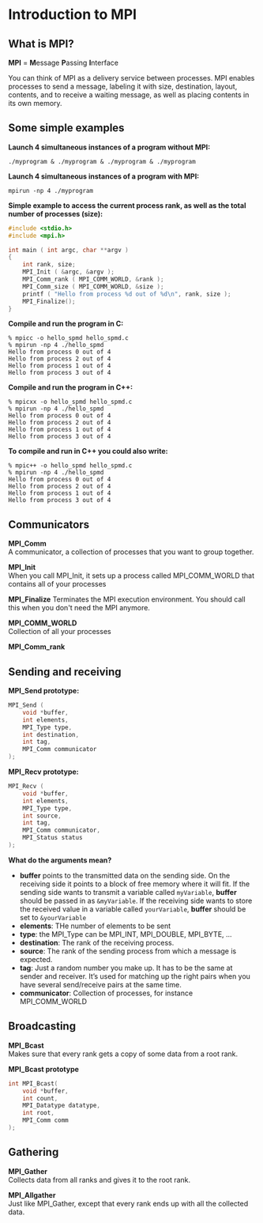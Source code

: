 # Introduction to MPI

## What is MPI?

**MPI** = **M**essage **P**assing **I**nterface

You can think of MPI as a delivery service between processes. MPI enables processes to send a message, labeling it with size, destination, layout, contents, and to receive a waiting message, as well as placing contents in its own memory.

## Some simple examples

**Launch 4 simultaneous instances of a program without MPI:**
```
./myprogram & ./myprogram & ./myprogram & ./myprogram
```
**Launch 4 simultaneous instances of a program with MPI:**
```
mpirun -np 4 ./myprogram
```

**Simple example to access the current process rank, as well as the total number of processes (size):**
```C
#include <stdio.h>
#include <mpi.h>

int main ( int argc, char **argv )
{
    int rank, size;
    MPI_Init ( &argc, &argv );
    MPI_Comm_rank ( MPI_COMM_WORLD, &rank );
    MPI_Comm_size ( MPI_COMM_WORLD, &size );
    printf ( "Hello from process %d out of %d\n", rank, size );
    MPI_Finalize();
}
```
**Compile and run the program in C:**
```
% mpicc -o hello_spmd hello_spmd.c
% mpirun -np 4 ./hello_spmd
Hello from process 0 out of 4
Hello from process 2 out of 4
Hello from process 1 out of 4
Hello from process 3 out of 4
```

**Compile and run the program in C++:**
```
% mpicxx -o hello_spmd hello_spmd.c
% mpirun -np 4 ./hello_spmd
Hello from process 0 out of 4
Hello from process 2 out of 4
Hello from process 1 out of 4
Hello from process 3 out of 4
```
**To compile and run in C++ you could also write:**
```
% mpic++ -o hello_spmd hello_spmd.c
% mpirun -np 4 ./hello_spmd
Hello from process 0 out of 4
Hello from process 2 out of 4
Hello from process 1 out of 4
Hello from process 3 out of 4
```

## Communicators

**MPI_Comm**\
A communicator, a collection of processes that you want
to group together.

**MPI_Init**\
When you call MPI_Init, it sets up a process called MPI_COMM_WORLD that
contains all of your processes

**MPI_Finalize**
Terminates the MPI execution environment. You should call this when you don't need the MPI anymore.

**MPI_COMM_WORLD**\
Collection of all your processes

**MPI_Comm_rank**

## Sending and receiving

**MPI_Send prototype:**
```C
MPI_Send (
    void *buffer,
    int elements,
    MPI_Type type,
    int destination,
    int tag,
    MPI_Comm communicator
);
```
**MPI_Recv prototype:**
```C
MPI_Recv (
    void *buffer,
    int elements,
    MPI_Type type,
    int source,
    int tag,
    MPI_Comm communicator,
    MPI_Status status
);

```
**What do the arguments mean?**
- **buffer** points to the transmitted data on the sending side. On the receiving side it points to a block of free memory where it will fit. If the sending side wants to transmit a variable called `myVariable`, **buffer** should be passed in as `&myVariable`. If the receiving side wants to store the received value in a variable called `yourVariable`, **buffer** should be set to `&yourVariable`
- **elements**: THe number of elements to be sent
- **type**: the MPI_Type can be MPI_INT, MPI_DOUBLE, MPI_BYTE, ...
- **destination**: The rank of the receiving process.
- **source**: The rank of the sending process from which a message is expected.
- **tag**: Just a random number you make up. It has to be the same at sender and receiver. It’s used for matching up the right pairs when you have several send/receive pairs at the same time.
- **communicator**: Collection of processes, for instance MPI_COMM_WORLD

## Broadcasting

**MPI_Bcast**\
Makes sure that every rank gets a copy of some data from a root rank.

**MPI_Bcast prototype**
```C
int MPI_Bcast(
    void *buffer,
    int count,
    MPI_Datatype datatype,
    int root,
    MPI_Comm comm
);
```

## Gathering

**MPI_Gather**\
Collects data from all ranks and gives it to the root rank.

**MPI_Allgather**\
Just like MPI_Gather, except that every rank ends up with all the collected data.